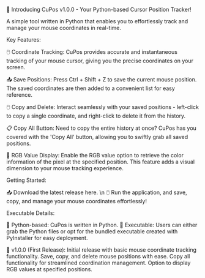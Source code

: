 🚀 Introducing CuPos v1.0.0 - Your Python-based Cursor Position Tracker!

A simple tool written in Python that enables you to effortlessly track and manage your mouse coordinates in real-time.

Key Features:

🖱️ Coordinate Tracking: CuPos provides accurate and instantaneous tracking of your mouse cursor, giving you the precise coordinates on your screen.

📥 Save Positions: Press Ctrl + Shift + Z to save the current mouse position. The saved coordinates are then added to a convenient list for easy reference.

🖱️ Copy and Delete: Interact seamlessly with your saved positions - left-click to copy a single coordinate, and right-click to delete it from the history.

📋 Copy All Button: Need to copy the entire history at once? CuPos has you covered with the 'Copy All' button, allowing you to swiftly grab all saved positions.

🌈 RGB Value Display: Enable the RGB value option to retrieve the color information of the pixel at the specified position. This feature adds a visual dimension to your mouse tracking experience.

Getting Started:

📥 Download the latest release here. \n
🖱️ Run the application, and save, copy, and manage your mouse coordinates effortlessly!

Executable Details:

🐍 Python-based: CuPos is written in Python.
🚀 Executable: Users can either grab the Python files or opt for the bundled executable created with PyInstaller for easy deployment.

🎉 v1.0.0 (First Release):
Initial release with basic mouse coordinate tracking functionality.
Save, copy, and delete mouse positions with ease.
Copy all functionality for streamlined coordination management.
Option to display RGB values at specified positions.
